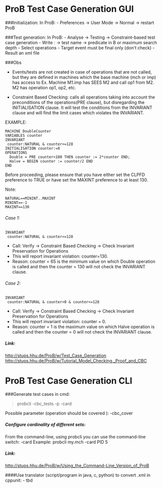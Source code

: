 # ProB Test Case Generation GUI

###Initialization:
In ProB:
	- Preferences -> User Mode -> Normal -> restart ProB
	
###Test generation:
In ProB:
	- Analyse -> Testing -> Constraint-based test case generation
	- Write : -> test name
			  -> predicate in B or maximum search depth
	- Select operations
	- Target event must be final only (don't check)
	- Result an xml file
	
###Obs
- Events/tests are not created in case of operations that are not called, but they are defined in machines which the base machine (mch or imp) has access to
Ex. Machine M1.imp has SEES M2 and call op1 from M2. M2 has operation op1, op2, etc.
	
- Constraint Based Checking: calls all operations taking into account the preconditions of the operations(PRE clause), but disregarding the INITIALISATION clause.
It will test the conditions from the INVARIANT clause and will find the limit cases which violates the INVARIANT.  

EXAMPLE:
```
MACHINE DoubleCounter
VARIABLES counter
INVARIANT
 counter:NATURAL & counter<=128
INITIALISATION counter:=8
OPERATIONS
  Double = PRE counter<100 THEN counter := 2*counter END;
  Halve = BEGIN counter := counter/2 END
END
```

Before proceeding, please ensure that you have either set the CLPFD preference to TRUE or have set the MAXINT preference to at least 130.

Note: 

	NATURAL==MININT..MAXINT
	MININT==-1
	MAXINT==130


###### Case 1: 
```
INVARIANT
 counter:NATURAL & counter<=128
 ```
- Call: Verify -> Constraint Based Checking -> Check Invariant Preservation for Operations
- This will report invariant violation: counter=130.
- Reason: counter = 65 is the minimum value on which Double operation is called and then the counter = 130 will not check the INVARIANT clause. 

###### Case 2: 
```
INVARIANT
 counter:NATURAL & counter>0 & counter<=128
 ```
- Call: Verify -> Constraint Based Checking -> Check Invariant Preservation for Operations
- This will report invariant violation: counter = 0.
- Reason: counter = 1 is the maximum value on which Halve operation is called and then the counter = 0 will not check the INVARIANT clause.


##### Link: 
http://stups.hhu.de/ProB/w/Test_Case_Generation
http://stups.hhu.de/ProB/w/Tutorial_Model_Checking,_Proof_and_CBC


# ProB Test Case Generation CLI

###Generate test cases in cmd:
> probcli -cbc_tests <Depth> <EndPredicate> <xmlFile> -p <PREFERENCE> <VALUE> -card <SET> <nr> <machineName>

Possible parameter (operation should be covered ):
-cbc_cover <operation>

##### Configure cardinality of different sets:
From the command-line, using probcli you can use the command-line switch:
 -card <GS> <VAL>
Example: 
 probcli my.mch -card PID 5

##### Link:
http://stups.hhu.de/ProB/w/Using_the_Command-Line_Version_of_ProB


####Use translator (script/program in java, c, python) to convert .xml in cppunit:
	- tbd